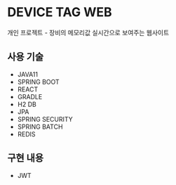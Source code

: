 # DEVICE TAG WEB
개인 프로젝트 - 장비의 메모리값 실시간으로 보여주는 웹사이트 

## 사용 기술
- JAVA11 
- SPRING BOOT
- REACT
- GRADLE
- H2 DB
- JPA
- SPRING SECURITY
- SPRING BATCH
- REDIS

## 구현 내용
* JWT
